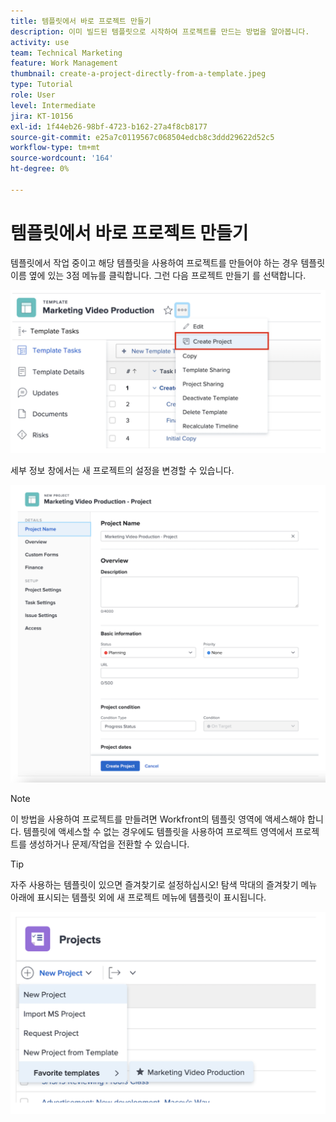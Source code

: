 ```yaml
---
title: 템플릿에서 바로 프로젝트 만들기
description: 이미 빌드된 템플릿으로 시작하여 프로젝트를 만드는 방법을 알아봅니다.
activity: use
team: Technical Marketing
feature: Work Management
thumbnail: create-a-project-directly-from-a-template.jpeg
type: Tutorial
role: User
level: Intermediate
jira: KT-10156
exl-id: 1f44eb26-98bf-4723-b162-27a4f8cb8177
source-git-commit: e25a7c0119567c068504edcb8c3ddd29622d52c5
workflow-type: tm+mt
source-wordcount: '164'
ht-degree: 0%

---
```


# 템플릿에서 바로 프로젝트 만들기

템플릿에서 작업 중이고 해당 템플릿을 사용하여 프로젝트를 만들어야 하는 경우 템플릿 이름 옆에 있는 3점 메뉴를 클릭합니다. 그런 다음 프로젝트 만들기 를 선택합니다.

![메뉴의 프로젝트 만들기 옵션](assets/direct-template-01.png)

세부 정보 창에서는 새 프로젝트의 설정을 변경할 수 있습니다.

![프로젝트 생성 페이지](assets/direct-template-02.png)

>[!NOTE]
>
>이 방법을 사용하여 프로젝트를 만들려면 Workfront의 템플릿 영역에 액세스해야 합니다. 템플릿에 액세스할 수 없는 경우에도 템플릿을 사용하여 프로젝트 영역에서 프로젝트를 생성하거나 문제/작업을 전환할 수 있습니다.

>[!TIP]
>
>자주 사용하는 템플릿이 있으면 즐겨찾기로 설정하십시오! 탐색 막대의 즐겨찾기 메뉴 아래에 표시되는 템플릿 외에 새 프로젝트 메뉴에 템플릿이 표시됩니다.


![새 프로젝트 즐겨찾기 템플릿](assets/direct-template-03.png)
